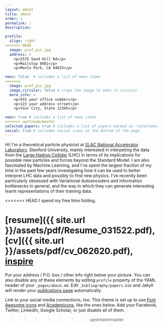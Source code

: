 ```yaml
---
layout: about
title: about
order: 1
permalink: /
description:

profile:
  align: right
<<<<<<< HEAD
  image: prof_pic.jpg			
  address: >
    <p>2575 Sand Hill Rd</p>
    <p>Mailstop 0081</p>
    <p>Menlo Park, CA 94025</p>

news: false  # includes a list of news items
=======
  image: prof_pic.jpg
  image_circular: false # crops the image to make it circular
  more_info: >
    <p>555 your office number</p>
    <p>123 your address street</p>
    <p>Your City, State 12345</p>

news: true # includes a list of news items
>>>>>>> upstream/master
selected_papers: true # includes a list of papers marked as "selected={true}"
social: true # includes social icons at the bottom of the page
---
```


Hi! I'm a theoretical particle physicist at [SLAC National Accelerator Laboratory](https://www6.slac.stanford.edu/), Stanford University, mainly interested in interpeting the data from the [Large Hadron Collider](https://home.cern/science/accelerators/large-hadron-collider) (LHC) in terms of its implications for possible new particles and forces beyond the Standard Model. I am also fascinated by Machine Learning, and I've spent the largest fraction of my time in the past few years investigating how it can be used to better interpret LHC data and possibly to find new physics. I've recently been particularly obsessed with Variational Autoencoders and information bottlenecks in general, and the way in which they can generate interesting learnt representations of their training data.

<<<<<<< HEAD
I spend my free time folding.

[resume]({{ site.url }}/assets/pdf/Resume_031522.pdf), [cv]({{ site.url }}/assets/pdf/cv_062620.pdf), [inspire](https://inspirehep.net/authors/1091295)
=======
Put your address / P.O. box / other info right below your picture. You can also disable any of these elements by editing `profile` property of the YAML header of your `_pages/about.md`. Edit `_bibliography/papers.bib` and Jekyll will render your [publications page](/al-folio/publications/) automatically.

Link to your social media connections, too. This theme is set up to use [Font Awesome icons](https://fontawesome.com/) and [Academicons](https://jpswalsh.github.io/academicons/), like the ones below. Add your Facebook, Twitter, LinkedIn, Google Scholar, or just disable all of them.
>>>>>>> upstream/master

